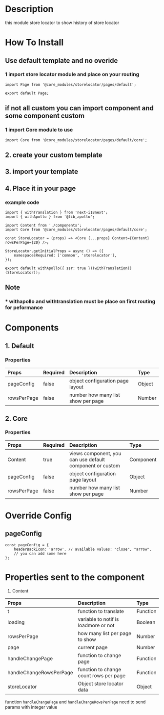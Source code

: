 # Description

this module store locator to show history of store locator

# How To Install
## Use default template and no overide
### 1 import store locator module and place on your routing


````
import Page from '@core_modules/storelocator/pages/default';

export default Page;
````


## if not all custom you can import component and some component custom

### 1 import Core module to use
````
import Core from '@core_modules/storelocator/pages/default/core';
````
## 2. create your custom template
## 3. import your template
## 4. Place it in your page
### example code
````
import { withTranslation } from 'next-i18next';
import { withApollo } from '@lib_apollo';

import Content from './components';
import Core from '@core_modules/storelocator/pages/default/core';

const StoreLocator = (props) => <Core {...props} Content={Content} rowsPerPage={20} />;

StoreLocator.getInitialProps = async () => ({
    namespacesRequired: ['common', 'storelocator'],
});

export default withApollo({ ssr: true })(withTranslation()(StoreLocator));

````

## Note
### * withapollo and withtranslation must be place on first routing for peformance


# Components
## 1. Default
### Properties
| Props       | Required | Description | Type |
| :---        | :---     | :---        |:---  |
| pageConfig  |  false   | object configuration page layout      | Object|
| rowsPerPage       |  false   | number how many list show per page     | Number|

## 2. Core
### Properties
| Props       | Required | Description | Type |
| :---        | :---     | :---        |:---  |
| Content      |  true    | views component, you can use default component or custom | Component |
| pageConfig  |  false   | object configuration page layout      | Object|
| rowsPerPage       |  false   | number how many list show per page     | Number|

# Override Config
## pageConfig

````
const pageConfig = {
    headerBackIcon: 'arrow', // available values: "close", "arrow",
    // you can add some here
};
````

# Properties sent to the component
1. Content

| Props       | Description | Type |
| :---        | :---        |:---  |
| t     |  function to translate      | Function |
| loading        |  variable to notif is loadmore or not      | Boolean |
| rowsPerPage        |  how many list per page to show      | Number|
| page        |  current page      | Number|
| handleChangePage        |  function to change page      | Function|
| handleChangeRowsPerPage        |  function to change count rows per page      | Function|
| storeLocator        |  Object store locator data      | Object|


function `handleChangePage` and `handleChangeRowsPerPage` need to send params with integer value

